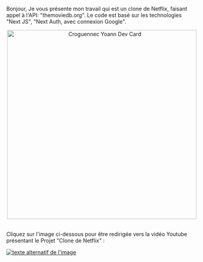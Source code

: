 Bonjour,
Je vous présente mon travail qui est un clone de Netflix, faisant appel à l'API: "themoviedb.org". Le code est basé sur les technologies "Next JS", "Next Auth, avec connexion Google".

<p align="center"><img src="https://res.cloudinary.com/dky2vpnyr/image/upload/v1684516166/MyPortfolio/netflix/cloneNetflix_dshoik.png" width="500" alt="Croguennec Yoann Dev Card"/></p>

<br />
Cliquez sur l'image ci-dessous pour être redirigée vers la vidéo Youtube présentant le Projet "Clone de Netflix" :

[![texte alternatif de l'image](https://i3.ytimg.com/vi/E9YKi5RR_zM/maxresdefault.jpg)](https://www.youtube.com/watch?v=E9YKi5RR_zM "Youtube : Présetation projet Clone Netflix MERN Next 12
")